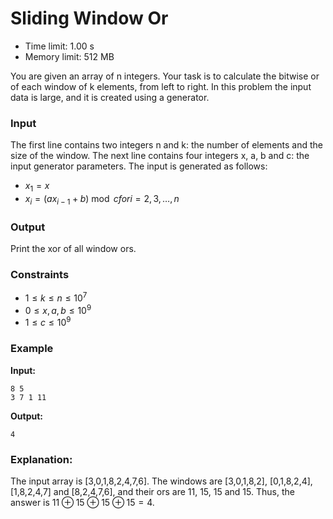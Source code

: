# Sliding Window Or

* Time limit: 1.00 s
* Memory limit: 512 MB

You are given an array of n integers. Your task is to calculate the bitwise or of each window of k elements, from left
to right.
In this problem the input data is large, and it is created using a generator.

### Input

The first line contains two integers n and k: the number of elements and the size of the window.
The next line contains four integers x, a, b and c: the input generator parameters. The input is generated as follows:

* $x_1=x$
* $x_i=(ax_{i-1}+b) \bmod c for i=2,3,\dots,n$

### Output

Print the xor of all window ors.

### Constraints

* $1 \le k \le n \le 10^7$
* $0 \le x, a, b \le 10^9$
* $1 \le c \le 10^9$

### Example

**Input:**

```
8 5
3 7 1 11
``` 

**Output:**

```
4
```

### Explanation:

The input array is [3,0,1,8,2,4,7,6]. The windows are [3,0,1,8,2], [0,1,8,2,4], [1,8,2,4,7] and [8,2,4,7,6], and their
ors are 11, 15, 15 and 15. Thus, the answer is $11 \oplus 15 \oplus 15 \oplus 15 = 4$.